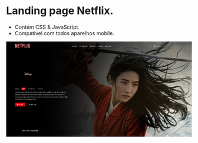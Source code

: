 # Landing page Netflix.

- Contém CSS & JavaScript.
- Compatível com todos aparelhos mobile.

![preview img](/preview.png)
